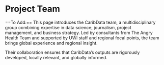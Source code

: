 # Project Team

==To Add:== This page introduces the CaribData team, a multidisciplinary group combining expertise in data science, journalism, project management, and business strategy. Led by consultants from The Angry Health Team and supported by UWI staff and regional focal points, the team brings global experience and regional insight. 

Their collaboration ensures that CaribData’s outputs are rigorously developed, locally relevant, and globally informed.
